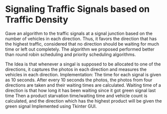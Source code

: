 # Signaling Traffic Signals based on Traffic Density
Gave an algorithm to the traffic signals at a signal junction based on the number of vehicles in each direction. Thus, it favors the direction that has the highest traffic, considered that no direction should be waiting for much time or left out completely. The algorithm we proposed performed better than round robin scheduling and priority scheduling algorithms.

The Idea is that whenever a singal is supposed to be allocated to one of the directions, it captures the photos in each direction and measures the vehicles in each direction.
Implementation:
The time for each signal is given as 10 seconds. After every 10 seconds the photos, the photos from four directions are taken and their waiting times are calculated. Waiting time of a direction is that how long it has been waiting since it got green signal last time
Then a product starvation time/waiting time and vehicle count is calculated, and the direction which has the highest product will be given the green signal
Implemented using Tkinter GUI.
